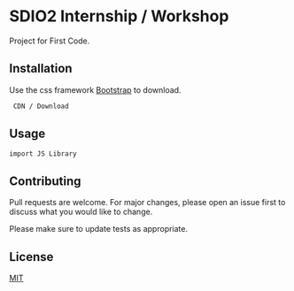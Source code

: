 # SDIO2 Internship / Workshop

Project for First Code.

## Installation

Use the css framework [Bootstrap](https://getbootstrap.com/) to download.

```bash
 CDN / Download
```

## Usage

```Bootstrap
import JS Library
```

## Contributing
Pull requests are welcome. For major changes, please open an issue first to discuss what you would like to change.

Please make sure to update tests as appropriate.

## License

[MIT](https://choosealicense.com/licenses/mit/)
